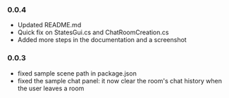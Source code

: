 ### 0.0.4
- Updated README.md
- Quick fix on StatesGui.cs and ChatRoomCreation.cs
- Added more steps in the documentation and a screenshot
### 0.0.3
- fixed sample scene path in package.json
- fixed the sample chat panel: it now clear the room's chat history when the user leaves a room